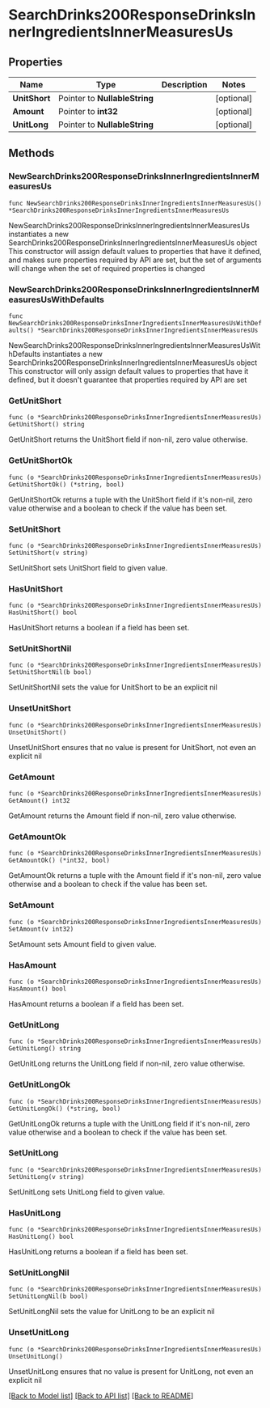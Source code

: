 # SearchDrinks200ResponseDrinksInnerIngredientsInnerMeasuresUs

## Properties

Name | Type | Description | Notes
------------ | ------------- | ------------- | -------------
**UnitShort** | Pointer to **NullableString** |  | [optional] 
**Amount** | Pointer to **int32** |  | [optional] 
**UnitLong** | Pointer to **NullableString** |  | [optional] 

## Methods

### NewSearchDrinks200ResponseDrinksInnerIngredientsInnerMeasuresUs

`func NewSearchDrinks200ResponseDrinksInnerIngredientsInnerMeasuresUs() *SearchDrinks200ResponseDrinksInnerIngredientsInnerMeasuresUs`

NewSearchDrinks200ResponseDrinksInnerIngredientsInnerMeasuresUs instantiates a new SearchDrinks200ResponseDrinksInnerIngredientsInnerMeasuresUs object
This constructor will assign default values to properties that have it defined,
and makes sure properties required by API are set, but the set of arguments
will change when the set of required properties is changed

### NewSearchDrinks200ResponseDrinksInnerIngredientsInnerMeasuresUsWithDefaults

`func NewSearchDrinks200ResponseDrinksInnerIngredientsInnerMeasuresUsWithDefaults() *SearchDrinks200ResponseDrinksInnerIngredientsInnerMeasuresUs`

NewSearchDrinks200ResponseDrinksInnerIngredientsInnerMeasuresUsWithDefaults instantiates a new SearchDrinks200ResponseDrinksInnerIngredientsInnerMeasuresUs object
This constructor will only assign default values to properties that have it defined,
but it doesn't guarantee that properties required by API are set

### GetUnitShort

`func (o *SearchDrinks200ResponseDrinksInnerIngredientsInnerMeasuresUs) GetUnitShort() string`

GetUnitShort returns the UnitShort field if non-nil, zero value otherwise.

### GetUnitShortOk

`func (o *SearchDrinks200ResponseDrinksInnerIngredientsInnerMeasuresUs) GetUnitShortOk() (*string, bool)`

GetUnitShortOk returns a tuple with the UnitShort field if it's non-nil, zero value otherwise
and a boolean to check if the value has been set.

### SetUnitShort

`func (o *SearchDrinks200ResponseDrinksInnerIngredientsInnerMeasuresUs) SetUnitShort(v string)`

SetUnitShort sets UnitShort field to given value.

### HasUnitShort

`func (o *SearchDrinks200ResponseDrinksInnerIngredientsInnerMeasuresUs) HasUnitShort() bool`

HasUnitShort returns a boolean if a field has been set.

### SetUnitShortNil

`func (o *SearchDrinks200ResponseDrinksInnerIngredientsInnerMeasuresUs) SetUnitShortNil(b bool)`

 SetUnitShortNil sets the value for UnitShort to be an explicit nil

### UnsetUnitShort
`func (o *SearchDrinks200ResponseDrinksInnerIngredientsInnerMeasuresUs) UnsetUnitShort()`

UnsetUnitShort ensures that no value is present for UnitShort, not even an explicit nil
### GetAmount

`func (o *SearchDrinks200ResponseDrinksInnerIngredientsInnerMeasuresUs) GetAmount() int32`

GetAmount returns the Amount field if non-nil, zero value otherwise.

### GetAmountOk

`func (o *SearchDrinks200ResponseDrinksInnerIngredientsInnerMeasuresUs) GetAmountOk() (*int32, bool)`

GetAmountOk returns a tuple with the Amount field if it's non-nil, zero value otherwise
and a boolean to check if the value has been set.

### SetAmount

`func (o *SearchDrinks200ResponseDrinksInnerIngredientsInnerMeasuresUs) SetAmount(v int32)`

SetAmount sets Amount field to given value.

### HasAmount

`func (o *SearchDrinks200ResponseDrinksInnerIngredientsInnerMeasuresUs) HasAmount() bool`

HasAmount returns a boolean if a field has been set.

### GetUnitLong

`func (o *SearchDrinks200ResponseDrinksInnerIngredientsInnerMeasuresUs) GetUnitLong() string`

GetUnitLong returns the UnitLong field if non-nil, zero value otherwise.

### GetUnitLongOk

`func (o *SearchDrinks200ResponseDrinksInnerIngredientsInnerMeasuresUs) GetUnitLongOk() (*string, bool)`

GetUnitLongOk returns a tuple with the UnitLong field if it's non-nil, zero value otherwise
and a boolean to check if the value has been set.

### SetUnitLong

`func (o *SearchDrinks200ResponseDrinksInnerIngredientsInnerMeasuresUs) SetUnitLong(v string)`

SetUnitLong sets UnitLong field to given value.

### HasUnitLong

`func (o *SearchDrinks200ResponseDrinksInnerIngredientsInnerMeasuresUs) HasUnitLong() bool`

HasUnitLong returns a boolean if a field has been set.

### SetUnitLongNil

`func (o *SearchDrinks200ResponseDrinksInnerIngredientsInnerMeasuresUs) SetUnitLongNil(b bool)`

 SetUnitLongNil sets the value for UnitLong to be an explicit nil

### UnsetUnitLong
`func (o *SearchDrinks200ResponseDrinksInnerIngredientsInnerMeasuresUs) UnsetUnitLong()`

UnsetUnitLong ensures that no value is present for UnitLong, not even an explicit nil

[[Back to Model list]](../README.md#documentation-for-models) [[Back to API list]](../README.md#documentation-for-api-endpoints) [[Back to README]](../README.md)


